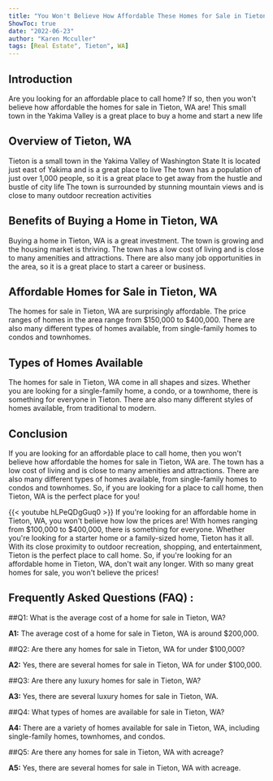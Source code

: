```yaml
---
title: "You Won't Believe How Affordable These Homes for Sale in Tieton, WA Are!"
ShowToc: true 
date: "2022-06-23"
author: "Karen Mcculler" 
tags: [Real Estate", Tieton", WA]
---
```

## Introduction 
Are you looking for an affordable place to call home? If so, then you won't believe how affordable the homes for sale in Tieton, WA are! This small town in the Yakima Valley is a great place to buy a home and start a new life 

## Overview of Tieton, WA 
Tieton is a small town in the Yakima Valley of Washington State It is located just east of Yakima and is a great place to live The town has a population of just over 1,000 people, so it is a great place to get away from the hustle and bustle of city life The town is surrounded by stunning mountain views and is close to many outdoor recreation activities 

## Benefits of Buying a Home in Tieton, WA 
Buying a home in Tieton, WA is a great investment. The town is growing and the housing market is thriving. The town has a low cost of living and is close to many amenities and attractions. There are also many job opportunities in the area, so it is a great place to start a career or business. 

## Affordable Homes for Sale in Tieton, WA 
The homes for sale in Tieton, WA are surprisingly affordable. The price ranges of homes in the area range from $150,000 to $400,000. There are also many different types of homes available, from single-family homes to condos and townhomes. 

## Types of Homes Available 
The homes for sale in Tieton, WA come in all shapes and sizes. Whether you are looking for a single-family home, a condo, or a townhome, there is something for everyone in Tieton. There are also many different styles of homes available, from traditional to modern. 

## Conclusion 
If you are looking for an affordable place to call home, then you won't believe how affordable the homes for sale in Tieton, WA are. The town has a low cost of living and is close to many amenities and attractions. There are also many different types of homes available, from single-family homes to condos and townhomes. So, if you are looking for a place to call home, then Tieton, WA is the perfect place for you!

{{< youtube hLPeQDgGuq0 >}} 
If you're looking for an affordable home in Tieton, WA, you won't believe how low the prices are! With homes ranging from $100,000 to $400,000, there is something for everyone. Whether you're looking for a starter home or a family-sized home, Tieton has it all. With its close proximity to outdoor recreation, shopping, and entertainment, Tieton is the perfect place to call home. So, if you're looking for an affordable home in Tieton, WA, don't wait any longer. With so many great homes for sale, you won't believe the prices!

## Frequently Asked Questions (FAQ) :
##Q1: What is the average cost of a home for sale in Tieton, WA?

**A1:** The average cost of a home for sale in Tieton, WA is around $200,000.

##Q2: Are there any homes for sale in Tieton, WA for under $100,000?

**A2:** Yes, there are several homes for sale in Tieton, WA for under $100,000.

##Q3: Are there any luxury homes for sale in Tieton, WA?

**A3:** Yes, there are several luxury homes for sale in Tieton, WA.

##Q4: What types of homes are available for sale in Tieton, WA?

**A4:** There are a variety of homes available for sale in Tieton, WA, including single-family homes, townhomes, and condos.

##Q5: Are there any homes for sale in Tieton, WA with acreage?

**A5:** Yes, there are several homes for sale in Tieton, WA with acreage.



